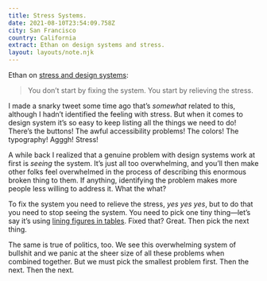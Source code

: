 ```yaml
---
title: Stress Systems.
date: 2021-08-10T23:54:09.758Z
city: San Francisco
country: California
extract: Ethan on design systems and stress.
layout: layouts/note.njk
---
```


Ethan on [stress and design systems](https://ethanmarcotte.com/wrote/stress-systems/):

> You don’t start by fixing the system. You start by relieving the stress.

I made a snarky tweet some time ago that’s _somewhat_ related to this, although I hadn’t identified the feeling with stress. But when it comes to design system it’s so easy to keep listing all the things we need to do! There’s the buttons! The awful accessibility problems! The colors! The typography! Agggh! Stress!

A while back I realized that a genuine problem with design systems work at first is _seeing_ the system. It’s just all too overwhelming, and you’ll then make other folks feel overwhelmed in the process of describing this enormous broken thing to them. If anything, identifying the problem makes more people less willing to address it. What the what?

To fix the system you need to relieve the stress, _yes yes yes_, but to do that you need to stop seeing the system. You need to pick one tiny thing—let’s say it’s using [lining figures in tables](https://alistapart.com/article/web-typography-numerals/). Fixed that? Great. Then pick the next thing.

The same is true of politics, too. We see this overwhelming system of bullshit and we panic at the sheer size of all these problems when combined together. But we must pick the smallest problem first. Then the next. Then the next.
